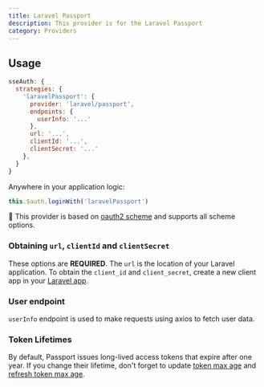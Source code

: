 ```yaml
---
title: Laravel Passport
description: This provider is for the Laravel Passport
category: Providers
---
```


## Usage

```js
sseAuth: {
  strategies: {
    'laravelPassport': {
      provider: 'laravel/passport',
      endpoints: {
        userInfo: '...'
      },
      url: '...',
      clientId: '...',
      clientSecret: '...'
    },
  }
}
```

Anywhere in your application logic:

```js
this.$auth.loginWith('laravelPassport')
```

💁 This provider is based on [oauth2 scheme](/auth/schemes/oauth2) and supports all scheme options.

### Obtaining `url`, `clientId` and `clientSecret`

These options are **REQUIRED**. The `url` is the location of your Laravel application. To obtain the `client_id` and `client_secret`, create a new client app in your [Laravel app](https://laravel.com/docs/passport#managing-clients).

### User endpoint

`userInfo` endpoint is used to make requests using axios to fetch user data.

### Token Lifetimes

By default, Passport issues long-lived access tokens that expire after one year. If you change their lifetime, don't forget to update [token max age](/auth/schemes/oauth2#token-2) and [refresh token max age](/auth/schemes/oauth2#refreshtoken).